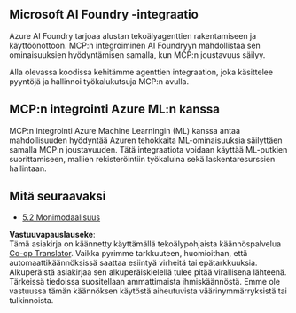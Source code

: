 <!--
CO_OP_TRANSLATOR_METADATA:
{
  "original_hash": "33daea2e41ef7635cf13c41d6a3ea773",
  "translation_date": "2025-07-14T00:07:24+00:00",
  "source_file": "05-AdvancedTopics/mcp-integration/README.md",
  "language_code": "fi"
}
-->
## Microsoft AI Foundry -integraatio

Azure AI Foundry tarjoaa alustan tekoälyagenttien rakentamiseen ja käyttöönottoon. MCP:n integroiminen AI Foundryyn mahdollistaa sen ominaisuuksien hyödyntämisen samalla, kun MCP:n joustavuus säilyy.

Alla olevassa koodissa kehitämme agenttien integraation, joka käsittelee pyyntöjä ja hallinnoi työkalukutsuja MCP:n avulla.

## MCP:n integrointi Azure ML:n kanssa

MCP:n integrointi Azure Machine Learningin (ML) kanssa antaa mahdollisuuden hyödyntää Azuren tehokkaita ML-ominaisuuksia säilyttäen samalla MCP:n joustavuuden. Tätä integraatiota voidaan käyttää ML-putkien suorittamiseen, mallien rekisteröintiin työkaluina sekä laskentaresurssien hallintaan.

## Mitä seuraavaksi

- [5.2 Monimodaalisuus](../mcp-multi-modality/README.md)

**Vastuuvapauslauseke**:  
Tämä asiakirja on käännetty käyttämällä tekoälypohjaista käännöspalvelua [Co-op Translator](https://github.com/Azure/co-op-translator). Vaikka pyrimme tarkkuuteen, huomioithan, että automaattikäännöksissä saattaa esiintyä virheitä tai epätarkkuuksia. Alkuperäistä asiakirjaa sen alkuperäiskielellä tulee pitää virallisena lähteenä. Tärkeissä tiedoissa suositellaan ammattimaista ihmiskäännöstä. Emme ole vastuussa tämän käännöksen käytöstä aiheutuvista väärinymmärryksistä tai tulkinnoista.